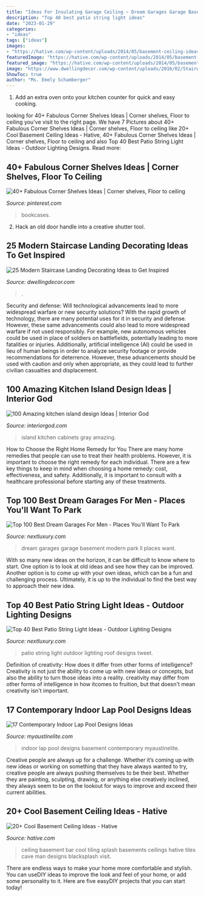 ```yaml
---
title: "Ideas For Insulating Garage Ceiling ~ Dream Garages Garage Basement Modern Park Ll Places Want"
description: "Top 40 best patio string light ideas"
date: "2023-01-29"
categories:
- "ideas"
tags: ["ideas"]
images:
- "https://hative.com/wp-content/uploads/2014/05/basement-ceiling-ideas/12-black-splash-tiling-as-ceiling.jpg"
featuredImage: "https://hative.com/wp-content/uploads/2014/05/basement-ceiling-ideas/12-black-splash-tiling-as-ceiling.jpg"
featured_image: "https://hative.com/wp-content/uploads/2014/05/basement-ceiling-ideas/12-black-splash-tiling-as-ceiling.jpg"
image: "https://www.dwellingdecor.com/wp-content/uploads/2016/02/Stairway-wall-with-custom-art-canvas.jpg"
ShowToc: true
author: "Ms. Emely Schamberger"
---
```



1. Add an extra oven onto your kitchen counter for quick and easy cooking.

	

		
looking for 40+ Fabulous Corner Shelves Ideas | Corner shelves, Floor to ceiling you've visit to the right page. We have 7 Pictures about 40+ Fabulous Corner Shelves Ideas | Corner shelves, Floor to ceiling like 20+ Cool Basement Ceiling Ideas - Hative, 40+ Fabulous Corner Shelves Ideas | Corner shelves, Floor to ceiling and also Top 40 Best Patio String Light Ideas - Outdoor Lighting Designs. Read more:
		
    
## 40+ Fabulous Corner Shelves Ideas | Corner Shelves, Floor To Ceiling

<img loading=lazy src="https://i.pinimg.com/736x/6a/eb/6f/6aeb6fa2a07c4fe13113ac0fc630e13a.jpg" onerror="this.onerror=null;this.src='https://tse1.mm.bing.net/th?id=OIP.VkfrvuRQM-Hmk311MNF1lwHaLO&amp;pid=15.1';" alt="40+ Fabulous Corner Shelves Ideas | Corner shelves, Floor to ceiling">

_Source: pinterest.com_

>bookcases. 

	

2. Hack an old door handle into a creative shutter tool.

    
## 25 Modern Staircase Landing Decorating Ideas To Get Inspired

<img loading=lazy src="https://www.dwellingdecor.com/wp-content/uploads/2016/02/Stairway-wall-with-custom-art-canvas.jpg" onerror="this.onerror=null;this.src='https://tse3.mm.bing.net/th?id=OIP.7TDmbf9jpFwx6eQ1zw1LfAHaLH&amp;pid=15.1';" alt="25 Modern Staircase Landing Decorating Ideas to Get Inspired">

_Source: dwellingdecor.com_

>. 

	

Security and defense: Will technological advancements lead to more widespread warfare or new security solutions?
With the rapid growth of technology, there are many potential uses for it in security and defense. However, these same advancements could also lead to more widespread warfare if not used responsibly. For example, new autonomous vehicles could be used in place of soldiers on battlefields, potentially leading to more fatalities or injuries. Additionally, artificial intelligence (AI) could be used in lieu of human beings in order to analyze security footage or provide recommendations for deterrence. However, these advancements should be used with caution and only when appropriate, as they could lead to further civilian casualties and displacement.

    
## 100 Amazing Kitchen Island Design Ideas | Interior God

<img loading=lazy src="http://interiorgod.com/wp-content/uploads/2016/05/white-cabinets-gray-island.jpg" onerror="this.onerror=null;this.src='https://tse4.mm.bing.net/th?id=OIP.hhRgtEgHND7MLwaNHIix8QHaJ3&amp;pid=15.1';" alt="100 Amazing kitchen island design Ideas | Interior God">

_Source: interiorgod.com_

>island kitchen cabinets gray amazing. 

	

How to Choose the Right Home Remedy for You
There are many home remedies that people can use to treat their health problems. However, it is important to choose the right remedy for each individual. There are a few key things to keep in mind when choosing a home remedy: cost, effectiveness, and safety. Additionally, it is important to consult with a healthcare professional before starting any of these treatments.

    
## Top 100 Best Dream Garages For Men - Places You&#039;ll Want To Park

<img loading=lazy src="http://nextluxury.com/wp-content/uploads/dream-home-basement-garage-with-modern-design.jpg" onerror="this.onerror=null;this.src='https://tse1.mm.bing.net/th?id=OIP.qj6OBbcq8jGDJwamHGLKRwHaE9&amp;pid=15.1';" alt="Top 100 Best Dream Garages For Men - Places You&#039;ll Want To Park">

_Source: nextluxury.com_

>dream garages garage basement modern park ll places want. 

	

With so many new ideas on the horizon, it can be difficult to know where to start. One option is to look at old ideas and see how they can be improved. Another option is to come up with your own ideas, which can be a fun and challenging process. Ultimately, it is up to the individual to find the best way to approach their new idea.

    
## Top 40 Best Patio String Light Ideas - Outdoor Lighting Designs

<img loading=lazy src="http://nextluxury.com/wp-content/uploads/wood-ceiling-roof-impressive-patio-string-light-ideas.jpg" onerror="this.onerror=null;this.src='https://tse4.mm.bing.net/th?id=OIP.ppXpah87jxz8baJ0oTK85gAAAA&amp;pid=15.1';" alt="Top 40 Best Patio String Light Ideas - Outdoor Lighting Designs">

_Source: nextluxury.com_

>patio string light outdoor lighting roof designs tweet. 

	

Definition of creativity: How does it differ from other forms of intelligence?
Creativity is not just the ability to come up with new ideas or concepts, but also the ability to turn those ideas into a reality. creativity may differ from other forms of intelligence in how itcomes to fruition, but that doesn't mean creativity isn't important.

    
## 17 Contemporary Indoor Lap Pool Designs Ideas

<img loading=lazy src="https://www.myaustinelite.com/wp-content/uploads/2015/02/basement-indoor-lap-pool.jpg" onerror="this.onerror=null;this.src='https://tse1.mm.bing.net/th?id=OIP.GlEuPbNpvVhAhkarPK-5ggHaJ-&amp;pid=15.1';" alt="17 Contemporary Indoor Lap Pool Designs Ideas">

_Source: myaustinelite.com_

>indoor lap pool designs basement contemporary myaustinelite. 

	

Creative people are always up for a challenge. Whether it’s coming up with new ideas or working on something that they have always wanted to try, creative people are always pushing themselves to be their best. Whether they are painting, sculpting, drawing, or anything else creatively inclined, they always seem to be on the lookout for ways to improve and exceed their current abilities.

    
## 20+ Cool Basement Ceiling Ideas - Hative

<img loading=lazy src="https://hative.com/wp-content/uploads/2014/05/basement-ceiling-ideas/12-black-splash-tiling-as-ceiling.jpg" onerror="this.onerror=null;this.src='https://tse2.mm.bing.net/th?id=OIP.YG5JfZZzDcxuNy4W0UOshwHaLH&amp;pid=15.1';" alt="20+ Cool Basement Ceiling Ideas - Hative">

_Source: hative.com_

>ceiling basement bar cool tiling splash basements ceilings hative tiles cave man designs blacksplash visit. 

	

There are endless ways to make your home more comfortable and stylish. You can useDIY ideas to improve the look and feel of your home, or add some personality to it. Here are five easyDIY projects that you can start today!


